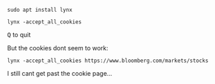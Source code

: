 ```
sudo apt install lynx

lynx -accept_all_cookies
```

<kbd>Q</kbd> to quit

But the cookies dont seem to work:
```
lynx -accept_all_cookies https://www.bloomberg.com/markets/stocks
```
I still cant get past the cookie page...
